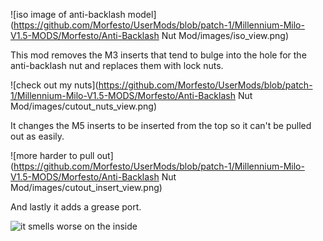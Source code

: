 
![iso image of anti-backlash model](https://github.com/Morfesto/UserMods/blob/patch-1/Millennium-Milo-V1.5-MODS/Morfesto/Anti-Backlash Nut Mod/images/iso_view.png)

This mod removes the M3 inserts that tend to bulge into the hole for the anti-backlash nut and replaces them with lock nuts.

![check out my nuts](https://github.com/Morfesto/UserMods/blob/patch-1/Millennium-Milo-V1.5-MODS/Morfesto/Anti-Backlash Nut Mod/images/cutout_nuts_view.png)

It changes the M5 inserts to be inserted from the top so it can't be pulled out as easily.

![more harder to pull out](https://github.com/Morfesto/UserMods/blob/patch-1/Millennium-Milo-V1.5-MODS/Morfesto/Anti-Backlash Nut Mod/images/cutout_insert_view.png)

And lastly it adds a grease port. 

![it smells worse on the inside](https://github.com/Morfesto/UserMods/blob/patch-1/Millennium-Milo-V1.5-MODS/Morfesto/Anti-Backlash%20Nut%20Mod/images/cutout_sideview.png)
